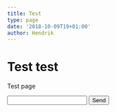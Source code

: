 ```yaml
---
title: Test
type: page
date: '2018-10-09T19+01:00'
author: Hendrik
---
```


# Test test

Test page

<form name="test-movie" netlify>
    <input name="movie" type="text" />
    <button type="submit">Send</button>
</form>